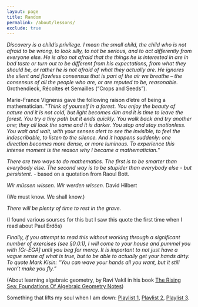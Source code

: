 ```yaml
---
layout: page
title: Random
permalink: /about/lessons/
exclude: true
---
```


*Discovery is a child’s privilege. I mean the small child, the child who is not afraid to be wrong, to look silly, to not be serious, and to act differently from everyone else. He is also not afraid that the things he is interested in are in bad taste or turn out to be different from his expectations, from what they should be, or rather he is not afraid of what they actually are. He ignores the silent and flawless consensus that is part of the air we breathe – the consensus of all the people who are, or are reputed to be, reasonable.*
Grothendieck, Récoltes et Semailles (“Crops and Seeds”). 

Marie-France Vigneras gave the following raison d’etre of being a mathematician. "*Think of yourself in a forest. You enjoy the beauty of nature and it is not cold, but light becomes dim and it is time to leave the forest. You try a tiny path but it ends quickly. You walk back and try another one; they all look the same and it is darker. You stop and stay motionless. You wait and wait, with your senses alert to see the invisible, to feel the indescribable, to listen to the silence. And it happens suddenly: one direction becomes more dense, or more luminous. To experience this intense moment is the reason why I became a mathematician.*"

*There are two ways to do mathematics. The first is to be smarter than everybody else. The second way is to be stupider than everybody else - but persistent.* - based on a quotation from Raoul Bott.

*Wir müssen wissen. Wir werden wissen.*
David Hilbert

(We must know. We shall know.)

*There will be plenty of time to rest in the grave.*

(I found various sourses for this but I saw this quote the first time when I read about Paul Erdős)

*Finally, if you attempt to read this without working through a significant number of exercises (see §0.0.1), I will come to your house and pummel you with
[Gr-EGA] until you beg for mercy. It is important to not just have a vague sense of
what is true, but to be able to actually get your hands dirty. To quote Mark Kisin:
“You can wave your hands all you want, but it still won’t make you fly.”*

(About learning algebraic geometry, by Ravi Vakil in his book [The Rising Sea: Foundations Of Algebraic Geometry Notes](https://math.stanford.edu/~vakil/216blog/))

Something that lifts my soul when I am down: [Playlist 1](https://youtube.com/playlist?list=PLGojKgEnSjGw8mob_triU4V0asoyd00eH&si=-xbG57kB4y5dCoiw), [Playlist 2](https://youtube.com/playlist?list=PLGojKgEnSjGzX4AW8gUKLDOTE-E2lDCzB&si=6mfB-FDkhXCA4xXc), [Playlist 3](https://youtube.com/playlist?list=PLkMf14VQEvTYbQaR9ddxnJmJRangPrY5f&si=bnn7Bhhfil-CNp5t).